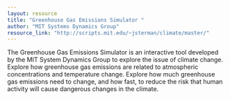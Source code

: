 ```yaml
---
layout: resource
title: "Greenhouse Gas Emissions Simulator "
author: "MIT Systems Dynamics Group"
resource_link: "http://scripts.mit.edu/~jsterman/climate/master/"
---
```


The Greenhouse Gas Emissions Simulator is an interactive tool developed by the MIT System Dynamics Group to explore the issue of climate change. Explore how greenhouse gas emissions are related to atmospheric concentrations and temperature change. Explore how much greenhouse gas emissions need to change, and how fast, to reduce the risk that human activity will cause dangerous changes in the climate.
